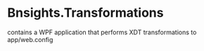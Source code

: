 # Bnsights.Transformations
contains a WPF application that performs XDT transformations to app/web.config
